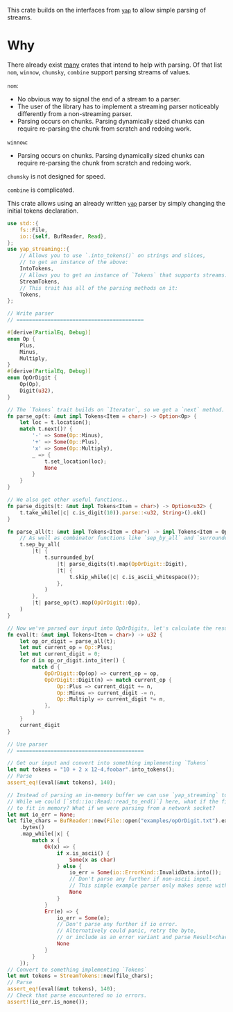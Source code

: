 <!-- cargo-rdme start -->

This crate builds on the interfaces from [`yap`](https://crates.io/crates/yap) to allow simple parsing of streams.

# Why

There already exist [many](https://github.com/rosetta-rs/parse-rosetta-rs) crates that intend to help with parsing.
Of that list `nom`, `winnow`, `chumsky`, `combine` support parsing streams of values.

`nom`:
- No obvious way to signal the end of a stream to a parser.
- The user of the library has to implement a streaming parser noticeably differently from a non-streaming parser.
- Parsing occurs on chunks. Parsing dynamically sized chunks can require re-parsing the chunk from scratch and redoing work.

`winnow`:
- Parsing occurs on chunks. Parsing dynamically sized chunks can require re-parsing the chunk from scratch and redoing work.

`chumsky` is not designed for speed.

`combine` is complicated.

This crate allows using an already written [`yap`](https://crates.io/crates/yap) parser by simply changing the initial tokens declaration.

```rust
use std::{
    fs::File,
    io::{self, BufReader, Read},
};
use yap_streaming::{
    // Allows you to use `.into_tokens()` on strings and slices,
    // to get an instance of the above:
    IntoTokens,
    // Allows you to get an instance of `Tokens` that supports streams:
    StreamTokens,
    // This trait has all of the parsing methods on it:
    Tokens,
};

// Write parser
// =========================================

#[derive(PartialEq, Debug)]
enum Op {
    Plus,
    Minus,
    Multiply,
}
#[derive(PartialEq, Debug)]
enum OpOrDigit {
    Op(Op),
    Digit(u32),
}

// The `Tokens` trait builds on `Iterator`, so we get a `next` method.
fn parse_op(t: &mut impl Tokens<Item = char>) -> Option<Op> {
    let loc = t.location();
    match t.next()? {
        '-' => Some(Op::Minus),
        '+' => Some(Op::Plus),
        'x' => Some(Op::Multiply),
        _ => {
            t.set_location(loc);
            None
        }
    }
}

// We also get other useful functions..
fn parse_digits(t: &mut impl Tokens<Item = char>) -> Option<u32> {
    t.take_while(|c| c.is_digit(10)).parse::<u32, String>().ok()
}

fn parse_all(t: &mut impl Tokens<Item = char>) -> impl Tokens<Item = OpOrDigit> + '_ {
    // As well as combinator functions like `sep_by_all` and `surrounded_by`..
    t.sep_by_all(
        |t| {
            t.surrounded_by(
                |t| parse_digits(t).map(OpOrDigit::Digit),
                |t| {
                    t.skip_while(|c| c.is_ascii_whitespace());
                },
            )
        },
        |t| parse_op(t).map(OpOrDigit::Op),
    )
}

// Now we've parsed our input into OpOrDigits, let's calculate the result..
fn eval(t: &mut impl Tokens<Item = char>) -> u32 {
    let op_or_digit = parse_all(t);
    let mut current_op = Op::Plus;
    let mut current_digit = 0;
    for d in op_or_digit.into_iter() {
        match d {
            OpOrDigit::Op(op) => current_op = op,
            OpOrDigit::Digit(n) => match current_op {
                Op::Plus => current_digit += n,
                Op::Minus => current_digit -= n,
                Op::Multiply => current_digit *= n,
            },
        }
    }
    current_digit
}

// Use parser
// =========================================

// Get our input and convert into something implementing `Tokens`
let mut tokens = "10 + 2 x 12-4,foobar".into_tokens();
// Parse
assert_eq!(eval(&mut tokens), 140);

// Instead of parsing an in-memory buffer we can use `yap_streaming` to parse a stream.
// While we could [`std::io::Read::read_to_end()`] here, what if the file was too large
// to fit in memory? What if we were parsing from a network socket?
let mut io_err = None;
let file_chars = BufReader::new(File::open("examples/opOrDigit.txt").expect("open file"))
    .bytes()
    .map_while(|x| {
        match x {
            Ok(x) => {
                if x.is_ascii() {
                    Some(x as char)
                } else {
                    io_err = Some(io::ErrorKind::InvalidData.into());
                    // Don't parse any further if non-ascii input.
                    // This simple example parser only makes sense with ascii values.
                    None
                }
            }
            Err(e) => {
                io_err = Some(e);
                // Don't parse any further if io error.
                // Alternatively could panic, retry the byte,
                // or include as an error variant and parse Result<char, ParseError> instead.
                None
            }
        }
    });
// Convert to something implementing `Tokens`
let mut tokens = StreamTokens::new(file_chars);
// Parse
assert_eq!(eval(&mut tokens), 140);
// Check that parse encountered no io errors.
assert!(io_err.is_none());
```

<!-- cargo-rdme end -->
